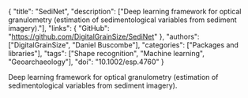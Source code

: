 {
  "title": "SediNet",
  "description": ["Deep learning framework for optical granulometry (estimation of sedimentological variables from sediment imagery)."],
  "links": {
    "GitHub": "https://github.com/DigitalGrainSize/SediNet"
  },
  "authors": ["DigitalGrainSize", "Daniel Buscombe"],
  "categories": ["Packages and libraries"],
  "tags": ["Shape recognition", "Machine learning", "Geoarchaeology"],
  "doi": "10.1002/esp.4760"
}

<!-- Generated by csv2md.R – do not edit by hand -->

Deep learning framework for optical granulometry (estimation of sedimentological variables from sediment imagery).